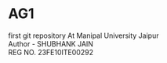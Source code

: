# AG1
first git repository
At Manipal University Jaipur
<br>
Author - SHUBHANK JAIN
<br>
REG NO. 23FE10ITE00292

